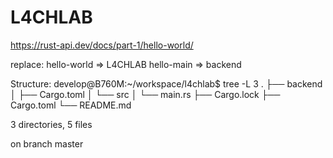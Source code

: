 # L4CHLAB

https://rust-api.dev/docs/part-1/hello-world/

replace:    hello-world     =>      L4CHLAB 
            hello-main      =>      backend


Structure:
develop@B760M:~/workspace/l4chlab$ tree -L 3
.
├── backend
│   ├── Cargo.toml
│   └── src
│       └── main.rs
├── Cargo.lock
├── Cargo.toml
└── README.md

3 directories, 5 files

on branch master